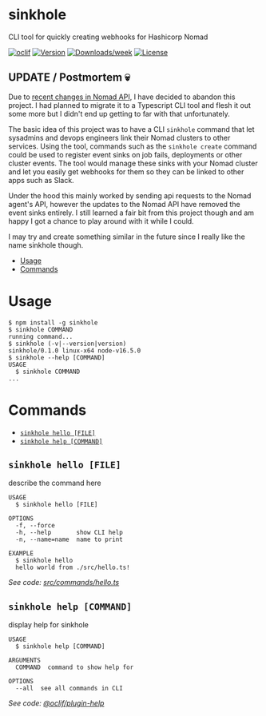 # sinkhole

CLI tool for quickly creating webhooks for Hashicorp Nomad

[![oclif](https://img.shields.io/badge/cli-oclif-brightgreen.svg)](https://oclif.io)
[![Version](https://img.shields.io/npm/v/sinkhole.svg)](https://npmjs.org/package/sinkhole)
[![Downloads/week](https://img.shields.io/npm/dw/sinkhole.svg)](https://npmjs.org/package/sinkhole)
[![License](https://img.shields.io/npm/l/sinkhole.svg)](https://github.com/blueybloke/sinkhole/blob/master/package.json)

## UPDATE / Postmortem 💀
Due to [recent changes in Nomad API](https://discuss.hashicorp.com/t/all-documents-related-to-nomad-event-sink-removed/18578), I have decided to abandon this project. I had planned to migrate it to a Typescript CLI tool and flesh it out some more but I didn't end up getting to far with that unfortunately. 

The basic idea of this project was to have a CLI `sinkhole` command that let sysadmins and devops engineers link their Nomad clusters to other services. Using the tool, commands such as the `sinkhole create` command could be used to register event sinks on job fails, deployments or other cluster events. The tool would manage these sinks with your Nomad cluster and let you easily get webhooks for them so they can be linked to other apps such as Slack.

Under the hood this mainly worked by sending api requests to the Nomad agent's API, however the updates to the Nomad API have removed the event sinks entirely. I still learned a fair bit from this project though and am happy I got a chance to play around with it while I could. 

I may try and create something similar in the future since I really like the name sinkhole though.

<!-- toc -->
* [Usage](#usage)
* [Commands](#commands)
<!-- tocstop -->
# Usage
<!-- usage -->
```sh-session
$ npm install -g sinkhole
$ sinkhole COMMAND
running command...
$ sinkhole (-v|--version|version)
sinkhole/0.1.0 linux-x64 node-v16.5.0
$ sinkhole --help [COMMAND]
USAGE
  $ sinkhole COMMAND
...
```
<!-- usagestop -->
# Commands
<!-- commands -->
* [`sinkhole hello [FILE]`](#sinkhole-hello-file)
* [`sinkhole help [COMMAND]`](#sinkhole-help-command)

## `sinkhole hello [FILE]`

describe the command here

```
USAGE
  $ sinkhole hello [FILE]

OPTIONS
  -f, --force
  -h, --help       show CLI help
  -n, --name=name  name to print

EXAMPLE
  $ sinkhole hello
  hello world from ./src/hello.ts!
```

_See code: [src/commands/hello.ts](https://github.com/blueybloke/sinkhole/blob/v0.1.0/src/commands/hello.ts)_

## `sinkhole help [COMMAND]`

display help for sinkhole

```
USAGE
  $ sinkhole help [COMMAND]

ARGUMENTS
  COMMAND  command to show help for

OPTIONS
  --all  see all commands in CLI
```

_See code: [@oclif/plugin-help](https://github.com/oclif/plugin-help/blob/v3.2.3/src/commands/help.ts)_
<!-- commandsstop -->


